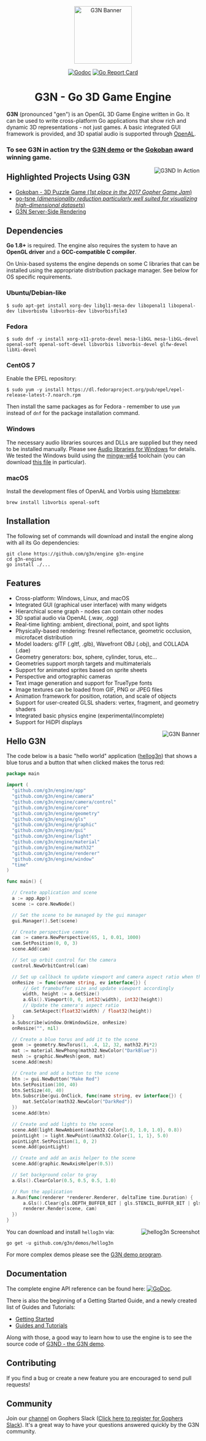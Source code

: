 
  <p align="center"><img width="150" src="https://g3nd/blob/master/data/images/g3n_logo.png" alt="G3N Banner"/></p>
  <p align="center">
    <a href="https://godoc.org/engine"><img src="https://godoc.org/engine?status.svg" alt="Godoc"></img></a>
    <a href="https://goreportcard.com/report/engine"><img src="https://goreportcard.com/badge/engine"  alt="Go Report Card"/></a>
  </p>
  <p><h1 align="center">G3N - Go 3D Game Engine</h1></p>

**G3N** (pronounced "gen") is an OpenGL 3D Game Engine written in Go.
It can be used to write cross-platform Go applications that show rich and dynamic 3D representations - not just games. A basic integrated GUI framework is provided, and 3D spatial audio is supported through [OpenAL](https://www.openal.org/).

  ### **To see G3N in action try the [G3N demo](https://g3nd) or the [Gokoban](https://github.com/danaugrs/gokoban) award winning game.**

  <p align="center">
    <img style="float: right;" src="https://raw.githubusercontent.com/g3n/g3nd/master/data/images/g3nd_screenshots.png" alt="G3ND In Action"/>
  </p>

  ## Highlighted Projects Using G3N

 * [Gokoban - 3D Puzzle Game (_1st place in the 2017 Gopher Game Jam_)](https://github.com/danaugrs/gokoban)
 * [go-tsne (_dimensionality reduction particularly well suited for visualizing high-dimensional datasets_)](https://github.com/danaugrs/go-tsne)
 * [G3N Server-Side Rendering](https://github.com/moethu/webg3n)

  ## Dependencies

  **Go 1.8+** is required. The engine also requires the system to have an **OpenGL driver** and a **GCC-compatible C compiler**.

  On Unix-based systems the engine depends on some C libraries that can be installed using the appropriate distribution package manager. See below for OS specific requirements.

  ### Ubuntu/Debian-like

    $ sudo apt-get install xorg-dev libgl1-mesa-dev libopenal1 libopenal-dev libvorbis0a libvorbis-dev libvorbisfile3

  ### Fedora

    $ sudo dnf -y install xorg-x11-proto-devel mesa-libGL mesa-libGL-devel openal-soft openal-soft-devel libvorbis libvorbis-devel glfw-devel libXi-devel

  ### CentOS 7

Enable the EPEL repository:

    $ sudo yum -y install https://dl.fedoraproject.org/pub/epel/epel-release-latest-7.noarch.rpm

Then install the same packages as for Fedora - remember to use `yum` instead of `dnf` for the package installation command.

  ### Windows

The necessary audio libraries sources and DLLs are supplied but they need to be installed
manually. Please see [Audio libraries for Windows](audio/windows) for details. We tested the Windows build using the [mingw-w64](https://mingw-w64.org) toolchain (you can download [this file](https://sourceforge.net/projects/mingw-w64/files/Toolchains%20targetting%20Win64/Personal%20Builds/mingw-builds/8.1.0/threads-posix/seh/x86_64-8.1.0-release-posix-seh-rt_v6-rev0.7z) in particular).

  ### macOS

Install the development files of OpenAL and Vorbis using [Homebrew](https://brew.sh/):

    brew install libvorbis openal-soft

  ## Installation

  The following set of commands will download and install the engine along with all its Go dependencies:
  
  ```
  git clone https://github.com/g3n/engine g3n-engine
  cd g3n-engine
  go install ./...
  ```

  ## Features

  * Cross-platform: Windows, Linux, and macOS
  * Integrated GUI (graphical user interface) with many widgets
  * Hierarchical scene graph - nodes can contain other nodes
  * 3D spatial audio via OpenAL (.wav, .ogg)
  * Real-time lighting: ambient, directional, point, and spot lights
  * Physically-based rendering: fresnel reflectance, geometric occlusion, microfacet distribution
  * Model loaders: glTF (.gltf, .glb), Wavefront OBJ (.obj), and COLLADA (.dae)
  * Geometry generators: box, sphere, cylinder, torus, etc...
  * Geometries support morph targets and multimaterials
  * Support for animated sprites based on sprite sheets
  * Perspective and ortographic cameras
  * Text image generation and support for TrueType fonts
  * Image textures can be loaded from GIF, PNG or JPEG files
  * Animation framework for position, rotation, and scale of objects
  * Support for user-created GLSL shaders: vertex, fragment, and geometry shaders
  * Integrated basic physics engine (experimental/incomplete)
  * Support for HiDPI displays

  <p align="center">
    <img style="float: right;" src="https://g3n.github.io/raw/master/img/g3n_banner_small.png" alt="G3N Banner"/>
  </p>

  ## Hello G3N

  The code below is a basic "hello world" application 
  ([hellog3n](https://github.com/g3n/demos/tree/master/hellog3n))
  that shows a blue torus and a button that when clicked makes the torus red:

  ```Go
package main

import (
	"github.com/g3n/engine/app"
	"github.com/g3n/engine/camera"
	"github.com/g3n/engine/camera/control"
	"github.com/g3n/engine/core"
	"github.com/g3n/engine/geometry"
	"github.com/g3n/engine/gls"
	"github.com/g3n/engine/graphic"
	"github.com/g3n/engine/gui"
	"github.com/g3n/engine/light"
	"github.com/g3n/engine/material"
	"github.com/g3n/engine/math32"
	"github.com/g3n/engine/renderer"
	"github.com/g3n/engine/window"
	"time"
)

func main() {

	// Create application and scene
	a := app.App()
	scene := core.NewNode()

	// Set the scene to be managed by the gui manager
	gui.Manager().Set(scene)

	// Create perspective camera
	cam := camera.NewPerspective(65, 1, 0.01, 1000)
	cam.SetPosition(0, 0, 3)
	scene.Add(cam)

	// Set up orbit control for the camera
	control.NewOrbitControl(cam)

	// Set up callback to update viewport and camera aspect ratio when the window is resized
	onResize := func(evname string, ev interface{}) {
		// Get framebuffer size and update viewport accordingly
		width, height := a.GetSize()
		a.Gls().Viewport(0, 0, int32(width), int32(height))
		// Update the camera's aspect ratio
		cam.SetAspect(float32(width) / float32(height))
	}
	a.Subscribe(window.OnWindowSize, onResize)
	onResize("", nil)

	// Create a blue torus and add it to the scene
	geom := geometry.NewTorus(1, .4, 12, 32, math32.Pi*2)
	mat := material.NewPhong(math32.NewColor("DarkBlue"))
	mesh := graphic.NewMesh(geom, mat)
	scene.Add(mesh)

	// Create and add a button to the scene
	btn := gui.NewButton("Make Red")
	btn.SetPosition(100, 40)
	btn.SetSize(40, 40)
	btn.Subscribe(gui.OnClick, func(name string, ev interface{}) {
		mat.SetColor(math32.NewColor("DarkRed"))
	})
	scene.Add(btn)

	// Create and add lights to the scene
	scene.Add(light.NewAmbient(&math32.Color{1.0, 1.0, 1.0}, 0.8))
	pointLight := light.NewPoint(&math32.Color{1, 1, 1}, 5.0)
	pointLight.SetPosition(1, 0, 2)
	scene.Add(pointLight)

	// Create and add an axis helper to the scene
	scene.Add(graphic.NewAxisHelper(0.5))

	// Set background color to gray
	a.Gls().ClearColor(0.5, 0.5, 0.5, 1.0)

	// Run the application
	a.Run(func(renderer *renderer.Renderer, deltaTime time.Duration) {
		a.Gls().Clear(gls.DEPTH_BUFFER_BIT | gls.STENCIL_BUFFER_BIT | gls.COLOR_BUFFER_BIT)
		renderer.Render(scene, cam)
	})
}
  ```

  <p align="center">
    <img style="float: right;" src="https://github.com/g3n/demos/blob/master/hellog3n/screenshot.png" alt="hellog3n Screenshot"/>
  </p>    
  
  You can download and install `hellog3n` via:
    
    go get -u github.com/g3n/demos/hellog3n

  For more complex demos please see the [G3N demo program](https://github.com/g3n/g3nd).

  ## Documentation

  The complete engine API reference can be found here: [![GoDoc](https://godoc.org/engine?status.svg)](https://godoc.org/engine).

  There is also the beginning of a Getting Started Guide, and a newly created list of Guides and Tutorials:

  * [Getting Started](https://engine/wiki/Getting-Started-(WIP))
  * [Guides and Tutorials](https://engine/wiki/Guides-and-Tutorials)

  Along with those, a good way to learn how to use the engine is to see the source code of [G3ND - the G3N demo](https://g3nd).
  
  ## Contributing

  If you find a bug or create a new feature you are encouraged to send pull requests!

  ## Community

  Join our [channel](https://gophers.slack.com/messages/g3n) on Gophers Slack ([Click here to register for Gophers Slack](https://invite.slack.golangbridge.org/)). It's a great way to have your questions answered quickly by the G3N community.
